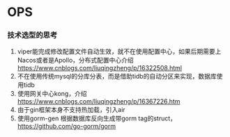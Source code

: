 # OPS

### 技术选型的思考

1. viper能完成修改配置文件自动生效，就不在使用配置中心，如果后期需要上Nacos或者是Apollo，分布式配置中心介绍 https://www.cnblogs.com/liuqingzheng/p/16322508.html
2. 不在使用传统mysql的分库分表，而是借助tidb的自动分区来实现，数据库使用tidb
3. 使用网关中心kong，介绍 https://www.cnblogs.com/liuqingzheng/p/16367226.htm
4. 由于gin框架本身不支持热加载，引入air
5. 使用gorm-gen 根据数据库反向生成带gorm tag的struct，https://github.com/go-gorm/gorm